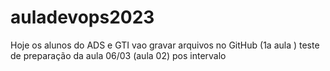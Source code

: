 # auladevops2023
Hoje os alunos do ADS e GTI vao gravar arquivos no GitHub
(1a aula )
teste de preparação da aula 06/03 (aula 02) pos intervalo
